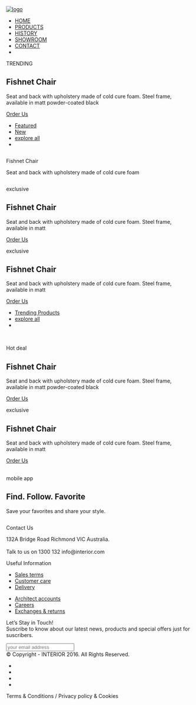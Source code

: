 <!DOCTYPE html>
<html lang="en">
<head>
    <meta charset="UTF-8">
    <title>Document</title>
    <link href="https://fonts.googleapis.com/css?family=Montserrat:100,300,400,700&display=swap" rel="stylesheet">
    <link rel="stylesheet" href="style.css">
    <script src="https://kit.fontawesome.com/5a35002ad7.js" crossorigin="anonymous"></script>
    <meta name="viewport" content="width=device-width">
</head>
<body>
    <div class="container">
        <div class="slider padding-site">
            <div class="header clearfix">
                <a href="#"><img src="img/logo.svg" alt="logo"></a>
                <ul class="menu clearfix">
                    <li class="menu-list"><a href="#" class="menu-link menu-link-active">HOME</a></li>
                    <li class="menu-list"><a href="products.html" class="menu-link">PRODUCTS</a></li>
                    <li class="menu-list"><a href="#" class="menu-link">HISTORY</a></li>
                    <li class="menu-list"><a href="interior.html" class="menu-link">SHOWROOM</a></li>
                    <li class="menu-list"><a href="contact.html" class="menu-link">CONTACT</a></li>
                    <li class="menu-list"><a href="#" class="menu-link"><img src="img/search.svg" alt=""></a></li>
                </ul>
            </div>
            <div class="slider-text">
                <p class="slider-tranding">TRENDING</p>
                <h2 class="slider-h2">Fishnet Chair</h2>
                <p class="slider-content">Seat and back with upholstery made of cold cure foam. Steel frame, available in matt powder-coated black</p>
                <a href="" class="button">Order Us<img src="img/arrow.svg" alt=""></a>
            </div>
            <div class="pagination">
                <a href="" class="circle"></a><a href="" class="circle circle-active"></a><a href="" class="circle"></a>
            </div>
        </div>
        <div class="product padding-site">
            <div class="header header-text clearfix">
                <ul class="product-menu clearfix">
                   <li><a href="#" class="menu-list-h2-active">Featured</a></li>
                   <li><a href="#" class="menu-list-h3">New</a></li>
                   <li><a href="#" class="menu-list-h4">explore all</a></li>
                   <li><a href="#" class="menu-list-img"><img src="img/arrow.svg" alt=""></a></li>
                </ul>
                    <img src="img/active.svg" alt=""><img src="img/strock.svg" alt="">
                </div>
            <div class="product-img">
                <div class="back">
                      <div class="back1">
                          <div class="arrow"></div>
                      </div>
                      <div class="back-text">
                          <p class="text-chair">Fishnet Chair</p>
                          <p class="text-seat">Seat and back with upholstery made of cold cure foam</p>
                      </div>
                </div>
                <div class="product-2">
                    <img src="img/product-2.jpg" alt="">
                </div>
                <div class="product-3">
                    <img src="img/product-3.jpg" alt="">
                </div>
                <div class="product-4">
                    <img src="img/product-4.jpg" alt="">
                </div>
            </div>
        </div>
        <div class="promo">
            <div class="promo-text">
                <p class="promo-text-tranding padding-site-promo">exclusive</p>
                <h2 class="promo-text-h2 padding-site-promo">Fishnet Chair</h2>
                <p class="promo-text-content padding-site-promo">Seat and back with upholstery made of cold cure foam. Steel frame, available in matt</p>
                <a href="" class="button button-promo">Order Us<img src="img/arrow.svg" alt=""></a>
            </div>
            <div class="promo-text1">
                <p class="promo-text1-tranding  padding-site-promo">exclusive</p>
                <h2 class="promo-text1-h2  padding-site-promo">Fishnet Chair</h2>
                <p class="promo-text1-content  padding-site-promo">Seat and back with upholstery made of cold cure foam. Steel frame, available in matt</p>
                <a href="" class="button button-promo">Order Us<img src="img/arrow.svg" alt=""></a>
            </div>
        </div>
        <div class="product-img padding-site">
            <div class="header header-product clearfix">
                <ul class="menu-product header-product-menu clearfix">
                   <li><a href="#" class="menu-list-h2-product">Trending Products</a></li>
                   <li><a href="#" class="menu-list-h4-product">explore all</a></li>
                   <li><a href="#" class="menu-list-img-product"><img src="img/arrow.svg" alt=""></a></li>
                </ul>
            </div>
            <div class="foto">
                <img src="img/product-11.jpg" class="product-11" alt="">
                <img src="img/product-21.jpg" class="product-21" alt="">
                <img src="img/product-31.jpg" class="product-31" alt="">
                <img src="img/product-41.jpg" class="product-41" alt="">
                <img src="img/product-5.jpg" class="product-5" alt="">
                <img src="img/product-6.jpg" class="product-6" alt="">
            </div>
        </div>
        <div class="slider-next">
            <div class="slider-next-text padding-site">
                <p class="slider-next-tranding">Hot deal</p>
                <h2 class="slider-next-h2">Fishnet Chair</h2>
                <p class="slider-next-content">Seat and back with upholstery made of cold cure foam. Steel frame, available in matt powder-coated black</p>
                <a href="" class="button button-slider-next">Order Us<img src="img/arrow.svg" alt=""></a>
            </div>
            <div class="pagination-1">
                <a href="" class="circle"></a><a href="" class="circle circle-active"></a><a href="" class="circle"></a>
            </div>
        </div>
        <div class="promo-next padding-site">
            <div class="promo-next-text">
                <p class="promo-next-text-tranding padding-site-promo-next">exclusive</p>
                <h2 class="promo-next-text-h2 padding-site-promo-next">Fishnet Chair</h2>
                <p class="promo-next-text-content padding-site-promo-next">Seat and back with upholstery made of cold cure foam. Steel frame, available in matt</p>
                <a href="" class="button button-promo-next">Order Us<img src="img/arrow.svg" alt=""></a>
            </div>
            <div class="image">
                <img src="img/product-2-sm.jpg" class="image-product-2" alt="">
                <img src="img/product-3-sm.jpg" class="image-product-3" alt="">
                <img src="img/product-4-sm.jpg" class="image-product-4" alt="">
                <img src="img/product-5-sm.jpg" class="image-product-5" alt="">
            </div>
    </div>
        <div class="back-img">
            <div class="back-img-text padding-site">
                <p class="back-img-text-tranding">mobile app</p>
                <h2 class="back-img-text-h2">Find. Follow. Favorite</h2>
                <p class="back-img-text-content">Save your favorites and share your style.</p>
                <img src="img/app-store.svg" alt=""><img src="img/google-play.svg" class="back-image" alt="">
            </div>
        </div>
        <div class="footer">
            <div class="footer-text padding-site">
                <div class="contacts">
                    <p class="contacts-us">Contact Us</p>
                    <p class="adress">132A Bridge Road Richmond VIC 
                       Australia.<br>
                       <br>
                       Talk to us on 1300 132
                       info@interior.com</p>
                </div>
                <div class="information">
                    <p class="information-useful">Useful Information</p>
                    <ul class="information-sales">
                        <li><a href="#" class="information-link">Sales terms</a></li>
                        <li><a href="#" class="information-link">Customer care</a></li>
                        <li><a href="#" class="information-link">Delivery</a></li>
                    </ul>
                    <ul class="information-architect">
                        <li><a href="#" class="information-link">Architect accounts</a></li>
                        <li><a href="#" class="information-link">Careers</a></li>
                        <li><a href="#" class="information-link">Exchanges & returns</a></li>
                    </ul>
                </div>
                <div class="stay">
                   <div class="stay-lets">Let’s Stay in Touch!</div>
                   <div class="stay-text">Suscribe to know about our latest news, products and special offers just for suscribers.</div>
                    <div class="stay-img">
                       <form action="#"></form>
                        <input class="stay-img-text" type="email" placeholder="your email address">
                    </div>
                </div>
                    <div class="footer-finish">
                        <div class="copiright">© Copyright - INTERIOR 2016. All Rights Reserved.</div>
                        <div class="social">
                            <ul>
                                <li class="social-list"><a href="#" class="social-link"><i class="fab fa-facebook"></i></a></li>
                                <li class="social-list"><a href="#" class="social-link"><i class="fab fa-twitter"></i></a></li>
                                <li class="social-list"><a href="#" class="social-link"><i class="fab fa-google-plus"></i></a></li>
                                <li class="social-list"><a href="#" class="social-link"><i class="fab fa-pinterest"></i></a></li>
                            </ul>
                        </div>
                        <div class="all">Terms & Conditions  /  Privacy policy & Cookies</div>
                    </div>
            </div>
        </div>
    </div>
    
</body>
</html>
